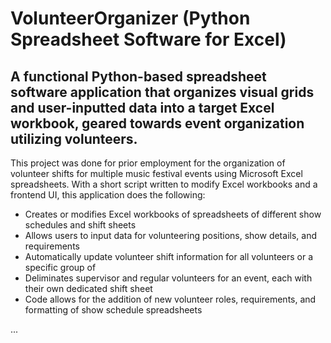 # VolunteerOrganizer (Python Spreadsheet Software for Excel)

## A functional Python-based spreadsheet software application that organizes visual grids and user-inputted data into a target Excel workbook, geared towards event organization utilizing volunteers.

This project was done for prior employment for the organization of volunteer shifts for multiple music festival events using Microsoft Excel spreadsheets. With a short script written to modify Excel workbooks and a frontend UI, this application does the following:

* Creates or modifies Excel workbooks of spreadsheets of different show schedules and shift sheets
* Allows users to input data for volunteering positions, show details, and requirements
* Automatically update volunteer shift information for all volunteers or a specific group of
* Deliminates supervisor and regular volunteers for an event, each with their own dedicated shift sheet
* Code allows for the addition of new volunteer roles, requirements, and formatting of show schedule spreadsheets

...
